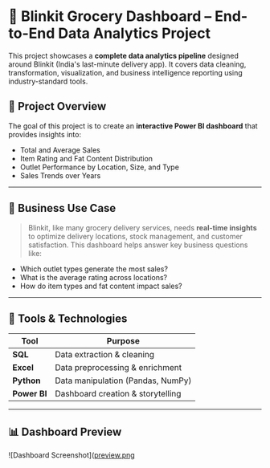 # 🛒 Blinkit Grocery Dashboard – End-to-End Data Analytics Project

This project showcases a **complete data analytics pipeline** designed around Blinkit (India's last-minute delivery app). It covers data cleaning, transformation, visualization, and business intelligence reporting using industry-standard tools.

## 📌 Project Overview

The goal of this project is to create an **interactive Power BI dashboard** that provides insights into:
- Total and Average Sales
- Item Rating and Fat Content Distribution
- Outlet Performance by Location, Size, and Type
- Sales Trends over Years

---

## 💼 Business Use Case

> Blinkit, like many grocery delivery services, needs **real-time insights** to optimize delivery locations, stock management, and customer satisfaction. This dashboard helps answer key business questions like:
- Which outlet types generate the most sales?
- What is the average rating across locations?
- How do item types and fat content impact sales?

---

## 🧰 Tools & Technologies

| Tool        | Purpose                            |
|-------------|-------------------------------------|
| **SQL**     | Data extraction & cleaning          |
| **Excel**   | Data preprocessing & enrichment     |
| **Python**  | Data manipulation (Pandas, NumPy)   |
| **Power BI**| Dashboard creation & storytelling   |

---

## 📊 Dashboard Preview

![Dashboard Screenshot]([preview.png](https://github.com/michaelstern25/BlinkIT-Analysis/blob/main/BlinkIT%20Dashboard.jpg) <!-- Replace with actual file path or URL -->
